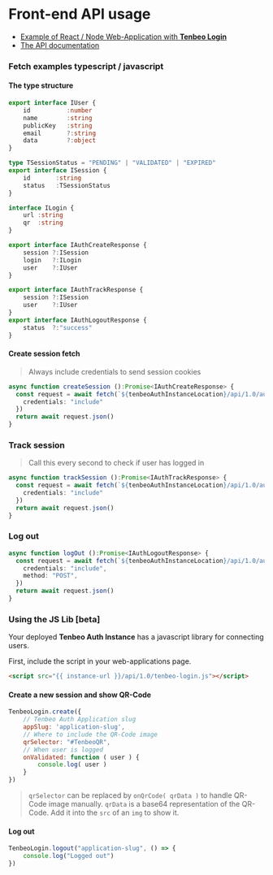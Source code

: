 
# Front-end API usage

- [Example of React / Node Web-Application with **Tenbeo Login**](https://github.com/Tenbeo/Auth-React-Example)
- [The API documentation](./03a.api-endpoints.md)

### Fetch examples typescript / javascript

#### The type structure

```ts
export interface IUser {
    id          :number
    name        :string
    publicKey   :string
    email       ?:string
    data        ?:object
}

type TSessionStatus = "PENDING" | "VALIDATED" | "EXPIRED"
export interface ISession {
    id       :string
    status   :TSessionStatus
}

interface ILogin {
    url	:string
    qr  :string
}

export interface IAuthCreateResponse {
    session ?:ISession
    login   ?:ILogin
    user    ?:IUser
}

export interface IAuthTrackResponse {
    session ?:ISession
    user    ?:IUser
}
export interface IAuthLogoutResponse {
    status  ?:"success"
}
```

#### Create session fetch

> Always include credentials to send session cookies

```ts
async function createSession ():Promise<IAuthCreateResponse> {
  const request = await fetch(`${tenbeoAuthInstanceLocation}/api/1.0/auth/create/${tenbeoAuthInstanceApplicationSlug}`, {
    credentials: "include"
  })
  return await request.json()
}
```

### Track session

> Call this every second to check if user has logged in 

```ts
async function trackSession ():Promise<IAuthTrackResponse> {
  const request = await fetch(`${tenbeoAuthInstanceLocation}/api/1.0/auth/track/${tenbeoAuthInstanceApplicationSlug}`, {
    credentials: "include"
  })
  return await request.json()
}
```

### Log out

```ts
async function logOut ():Promise<IAuthLogoutResponse> {
  const request = await fetch(`${tenbeoAuthInstanceLocation}/api/1.0/auth/logout/${tenbeoAuthInstanceApplicationSlug}`, {
    credentials: "include",
    method: "POST",
  })
  return await request.json()
}
```


### Using the JS Lib [beta]

Your deployed **Tenbeo Auth Instance** has a javascript library for connecting users.

First, include the script in your web-applications page.
```html
<script src="{{ instance-url }}/api/1.0/tenbeo-login.js"></script>
``` 

#### Create a new session and show QR-Code

```javascript
TenbeoLogin.create({
	// Tenbeo Auth Application slug
	appSlug: 'application-slug',
	// Where to include the QR-Code image
	qrSelector: "#TenbeoQR",
	// When user is logged
	onValidated: function ( user ) {
		console.log( user )
	}
})
```

> `qrSelector` can be replaced by `onQrCode( qrData )` to handle QR-Code image manually. `qrData` is a base64 representation of the QR-Code. Add it into the `src` of an `img` to show it.

#### Log out
```javascript
TenbeoLogin.logout("application-slug", () => {
	console.log("Logged out")
})
```